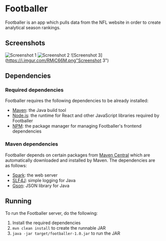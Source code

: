 # Footballer
Footballer is an app which pulls data from the NFL website in order to create analytical season rankings.

## Screenshots
![Screenshot 1](https://i.imgur.com/DB219qw.png "Screenshot 1")
![Screenshot 2](https://i.imgur.com/pxfzf16.png "Screenshot 2")
![Screenshot 3](https://i.imgur.com/RMjC66M.png"Screenshot 3")

## Dependencies
### Required dependencies
Footballer requires the following dependencies to be already installed: 
- [Maven](https://maven.apache.org/): the Java build tool
- [Node.js](https://nodejs.org/): the runtime for React and other JavaScript libraries required by Footballer
- [NPM](https://www.npmjs.com/): the package manager for managing Footballer's frontend dependencies

### Maven dependencies
Footballer depends on certain packages from [Maven Central](https://search.maven.org/) which are automatically downloaded and installed by Maven. The dependencies are as follows:
- [Spark](http://sparkjava.com/): the web server
- [SLF4J](https://slf4j.org/): simple logging for Java
- [Gson](https://github.com/google/gson): JSON library for Java

## Running
To run the Footballer server, do the following:
1. Install the required dependencies
2. `mvn clean install` to create the runnable JAR
3. `java -jar target/footballer-1.0.jar` to run the JAR
